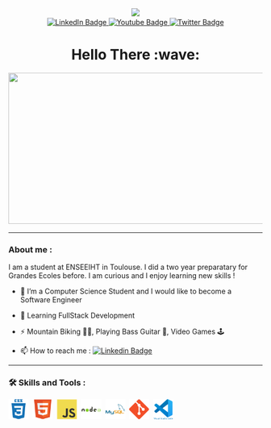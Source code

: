 <div id="header" align="center">
  <img src="https://media.giphy.com/media/cPyiJw5NsCXhhRELdf/giphy.gif" width="100"/>
  
  <div id="badges">
    <a href="https://linkedin.com/in/guillaume-sablayrolles">
      <img src="https://img.shields.io/badge/LinkedIn-0A66C2?style=for-the-badge&logo=linkedin&logoColor=white" alt="LinkedIn Badge"/>
    </a>
    <a href="your-youtube-URL">
      <img src="https://img.shields.io/badge/Mail-6D4AFF?style=for-the-badge&logo=protonmail&logoColor=white" alt="Youtube Badge"/>
    </a>
    <a href="your-twitter-URL">
      <img src="https://img.shields.io/badge/GitHub-181717?style=for-the-badge&logo=github&logoColor=white" alt="Twitter Badge"/>
    </a>
  </div>
  
  <h1>
    Hello There :wave:
  </h1>

  <div align="center">
    <img src="https://media.giphy.com/media/dWesBcTLavkZuG35MI/giphy.gif" width="600" height="300"/>
  </div>

</div>

---

### About me : 
I am a student at ENSEEIHT in Toulouse. I did a two year preparatary for Grandes Ecoles before. I am curious and I enjoy learning new skills ! 

- 🔭 I’m a Computer Science Student and I would like to become a Software Engineer

- 🌱 Learning FullStack Development 

- ⚡ Mountain Biking 🚵‍♂️, Playing Bass Guitar 🎸, Video Games 🕹️
  
- 📫 How to reach me : [![Linkedin Badge](https://img.shields.io/badge/LinkedIn-0A66C2?style=for-the-badge&logo=linkedin&logoColor=white)](https://www.linkedin.com/in/guillaume-sablayrolles/)

---
  
### 🛠️ Skills and Tools : 
<div>
  <img src="https://github.com/devicons/devicon/blob/master/icons/css3/css3-plain-wordmark.svg"  title="CSS3" alt="CSS" width="40" height="40"/>&nbsp;
  <img src="https://github.com/devicons/devicon/blob/master/icons/html5/html5-original.svg" title="HTML5" alt="HTML" width="40" height="40"/>&nbsp;
  <img src="https://github.com/devicons/devicon/blob/master/icons/javascript/javascript-original.svg" title="JavaScript" alt="JavaScript" width="40" height="40"/>&nbsp;
  <img src="https://github.com/devicons/devicon/blob/master/icons/nodejs/nodejs-original-wordmark.svg" title="NodeJS" alt="NodeJS" width="40" height="40"/>&nbsp;
  <img src="https://github.com/devicons/devicon/blob/master/icons/mysql/mysql-original-wordmark.svg" title="MySQL"  alt="MySQL" width="40" height="40"/>&nbsp;
  <img src="https://github.com/devicons/devicon/blob/master/icons/git/git-original.svg" title="Git" **alt="Git" width="40" height="40"/>&nbsp;
  <img src="https://github.com/devicons/devicon/blob/master/icons/vscode/vscode-original-wordmark.svg" title="Vscode" **alt="Vscode" width="40" height="40"/>&nbsp;
</div>
